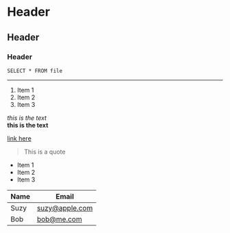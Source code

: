 # Header
## Header
### Header
```
SELECT * FROM file

```
----
1. Item 1
2. Item 2
3. Item 3
   
*this is the text* <br>
**this is the text**

[link here](http://google.com)

>This is a quote

* Item 1
* Item 2
* Item 3

| Name | Email |
|------| ------ |
| Suzy | suzy@apple.com |<br>
| Bob  | bob@me.com |